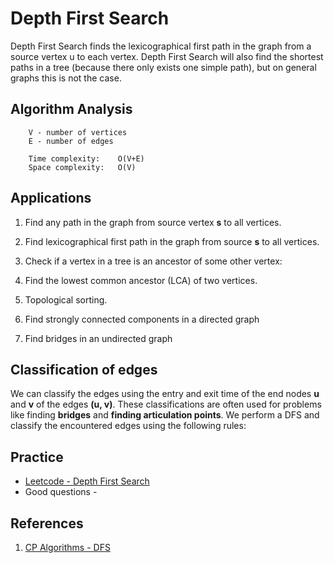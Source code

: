 # Depth First Search
Depth First Search finds the lexicographical first path in the graph from a source vertex u to each vertex. Depth First Search will also find the shortest paths in a tree (because there only exists one simple path), but on general graphs this is not the case.

## Algorithm Analysis
```
    V - number of vertices
    E - number of edges

    Time complexity:    O(V+E)
    Space complexity:   O(V)   
```

## Applications
1. Find any path in the graph from source vertex **s** to all vertices.

2. Find lexicographical first path in the graph from source **s** to all vertices.

3. Check if a vertex in a tree is an ancestor of some other vertex:

4. Find the lowest common ancestor (LCA) of two vertices.

5. Topological sorting.

6. Find strongly connected components in a directed graph

7. Find bridges in an undirected graph

## Classification of edges
We can classify the edges using the entry and exit time of the end nodes **u** and **v** of the edges **(u, v)**. These classifications are often used for problems like finding **bridges** and **finding articulation points**. We perform a DFS and classify the encountered edges using the following rules:

## Practice
- [Leetcode - Depth First Search](https://leetcode.com/tag/depth-first-search/)
- Good questions - 

## References
1. [CP Algorithms - DFS](https://cp-algorithms.com/graph/depth-first-search.html)